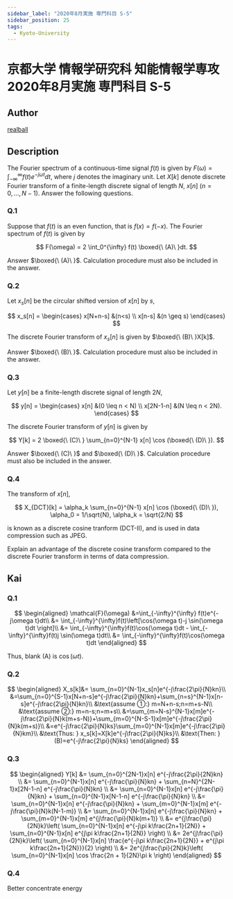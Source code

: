```yaml
---
sidebar_label: "2020年8月実施 専門科目 S-5"
sidebar_position: 25
tags:
  - Kyoto-University
---
```


# 京都大学 情報学研究科 知能情報学専攻 2020年8月実施 専門科目 S-5

## **Author**
[realball](https://github.com/realballu3u)

## **Description**
The Fourier spectrum of a continuous-time signal $f(t)$ is given by $F(\omega) = \int_{-\infty}^{\infty}f(t)e^{-j\omega t}dt$, 
where $j$ denotes the imaginary unit.
Let $X[k]$ denote discrete Fourier transform of a finite-length discrete signal of length $N$, $x[n] \ (n = 0, \ldots, N-1)$.
Answer the following questions.

### Q.1
Suppose that $f(t)$ is an even function, that is $f(x) = f(-x).$ The Fourier spectrum of $f(t)$ is given by

$$
F(\omega) = 2 \int_0^{\infty} f(t) \boxed{\ (A)\ }dt.
$$

Answer $\boxed{\ (A)\ }$. Calculation procedure must also be included in the answer.

### Q.2
Let $x_s[n]$ be the circular shifted version of $x[n]$ by $s$,

$$
x_s[n] = \begin{cases}
    x[N+n-s] &(n<s) \\
    x[n-s] &(n \geq s)
\end{cases}
$$

The discrete Fourier transform of $x_s[n]$ is given by $\boxed{\ (B)\ }X[k]$.

Answer $\boxed{\ (B)\ }$. Calculation procedure must also be included in the answer.

### Q.3
Let $y[n]$ be a finite-length discrete signal of length $2N$,

$$
y[n] = \begin{cases}
    x[n] &(0 \leq n < N) \\
    x[2N-1-n] &(N \leq n < 2N).
\end{cases}
$$

The discrete Fourier transform of $y[n]$ is given by

$$
Y[k] = 2 \boxed{\ (C)\ } \sum_{n=0}^{N-1} x[n] \cos (\boxed{\ (D)\ }).
$$

Answer $\boxed{\ (C)\ }$ and $\boxed{\ (D)\ }$. Calculation procedure must also be included in the answer.

### Q.4
The transform of $x[n]$,

$$
X_{DCT}[k] = \alpha_k \sum_{n=0}^{N-1} x[n] \cos (\boxed{\ (D)\ }), \alpha_0 = 1/\sqrt{N}, \alpha_k = \sqrt{2/N}
$$

is known as a discrete cosine tranform (DCT-II), and is used in data compression such as JPEG.

Explain an advantage of the discrete cosine transform compared to the discrete Fourier transform in terms of data compression.

## **Kai**
### Q.1

$$
\begin{aligned}
\mathcal{F}(\omega)
&=\int_{-\infty}^{\infty} f(t)e^{-j\omega t}dt\\
&= \int_{-\infty}^{\infty}f(t)\left[\cos(\omega t)-j \sin(\omega t)dt \right]\\
&= \int_{-\infty}^{\infty}f(t)\cos(\omega t)dt - \int_{-\infty}^{\infty}f(t)j \sin(\omega t)dt\\
&= \int_{-\infty}^{\infty}f(t)\cos(\omega t)dt
\end{aligned}
$$

Thus, blank (A) is $\cos(\omega t)$.

### Q.2

$$
\begin{aligned}
X_s[k]&= \sum_{n=0}^{N-1}x_s[n]e^{-j\frac{2\pi}{N}kn}\\
&=\sum_{n=0}^{S-1}x[N+n-s]e^{-j\frac{2\pi}{N}kn}+\sum_{n=s}^{N-1}x[n-s]e^{-j\frac{2\pi}{N}kn}\\
&\text{assume ①:} m=N+n-s;n=m+s-N\\
&\text{assume ②:} m=n-s;n=m+s\\
&=\sum_{m=N-s}^{N-1}x[m]e^{-j\frac{2\pi}{N}k(m+s-N)}+\sum_{m=0}^{N-S-1}x[m]e^{-j\frac{2\pi}{N}k(m+s)}\\
&=e^{-j\frac{2\pi}{N}ks}\sum_{m=0}^{N-1}x[m]e^{-j\frac{2\pi}{N}km}\\
&\text{Thus: } x_s[k]=X[k]e^{-j\frac{2\pi}{N}ks}\\
&\text{Then: } (B)=e^{-j\frac{2\pi}{N}ks}
\end{aligned}
$$

### Q.3

$$
\begin{aligned}
Y[k]
&= \sum_{n=0}^{2N-1}x[n] e^{-j\frac{2\pi}{2N}kn} \\
&= \sum_{n=0}^{N-1}x[n] e^{-j\frac{\pi}{N}kn} + \sum_{n=N}^{2N-1}x[2N-1-n] e^{-j\frac{\pi}{N}kn} \\
&= \sum_{n=0}^{N-1}x[n] e^{-j\frac{\pi}{N}kn} + \sum_{n=0}^{N-1}x[N-1-n] e^{-j\frac{\pi}{N}kn} \\
&= \sum_{n=0}^{N-1}x[n] e^{-j\frac{\pi}{N}kn} + \sum_{m=0}^{N-1}x[m] e^{-j\frac{\pi}{N}k(N-1-m)} \\
&= \sum_{n=0}^{N-1}x[n] e^{-j\frac{\pi}{N}kn} + \sum_{m=0}^{N-1}x[m] e^{j\frac{\pi}{N}k(m+1)} \\
&= e^{j\frac{\pi}{2N}k}\left( \sum_{n=0}^{N-1}x[n] e^{-j\pi k\frac{2n+1}{2N}} + \sum_{n=0}^{N-1}x[n] e^{j\pi k\frac{2n+1}{2N}} \right) \\
&= 2e^{j\frac{\pi}{2N}k}\left( \sum_{n=0}^{N-1}x[n] \frac{e^{-j\pi k\frac{2n+1}{2N}} + e^{j\pi k\frac{2n+1}{2N}}}{2} \right) \\
&= 2e^{j\frac{\pi}{2N}k}\left( \sum_{n=0}^{N-1}x[n] \cos \frac{2n + 1}{2N}\pi k \right)
\end{aligned}
$$

### Q.4
Better concentrate energy
